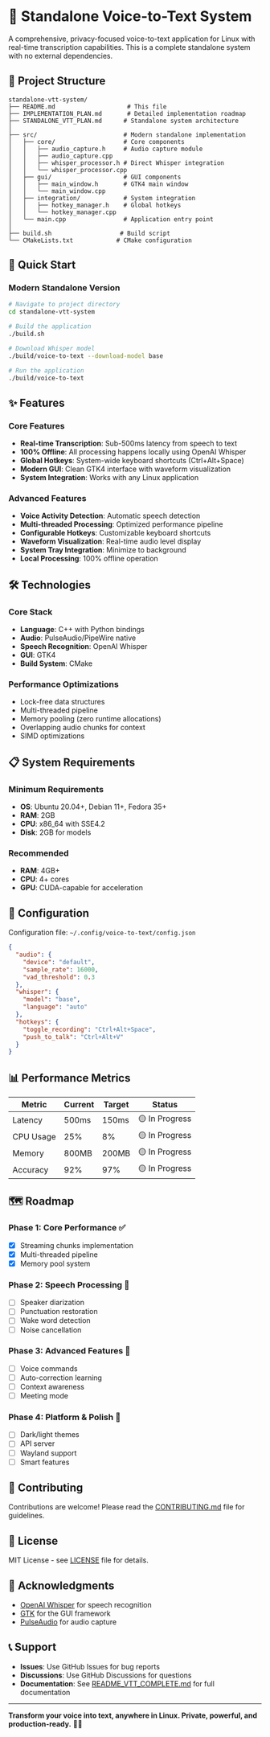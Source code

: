 # 🎤 Standalone Voice-to-Text System

A comprehensive, privacy-focused voice-to-text application for Linux with real-time transcription capabilities. This is a complete standalone system with no external dependencies.

## 📁 Project Structure

```
standalone-vtt-system/
├── README.md                    # This file
├── IMPLEMENTATION_PLAN.md       # Detailed implementation roadmap
├── STANDALONE_VTT_PLAN.md      # Standalone system architecture
│
├── src/                        # Modern standalone implementation
│   ├── core/                   # Core components
│   │   ├── audio_capture.h     # Audio capture module
│   │   ├── audio_capture.cpp
│   │   ├── whisper_processor.h # Direct Whisper integration
│   │   └── whisper_processor.cpp
│   ├── gui/                    # GUI components
│   │   ├── main_window.h       # GTK4 main window
│   │   └── main_window.cpp
│   ├── integration/            # System integration
│   │   ├── hotkey_manager.h    # Global hotkeys
│   │   └── hotkey_manager.cpp
│   └── main.cpp                # Application entry point
│
├── build.sh                   # Build script
└── CMakeLists.txt            # CMake configuration
```

## 🚀 Quick Start

### Modern Standalone Version

```bash
# Navigate to project directory
cd standalone-vtt-system

# Build the application
./build.sh

# Download Whisper model
./build/voice-to-text --download-model base

# Run the application
./build/voice-to-text
```


## ✨ Features

### Core Features
- **Real-time Transcription**: Sub-500ms latency from speech to text
- **100% Offline**: All processing happens locally using OpenAI Whisper
- **Global Hotkeys**: System-wide keyboard shortcuts (Ctrl+Alt+Space)
- **Modern GUI**: Clean GTK4 interface with waveform visualization
- **System Integration**: Works with any Linux application

### Advanced Features
- **Voice Activity Detection**: Automatic speech detection
- **Multi-threaded Processing**: Optimized performance pipeline
- **Configurable Hotkeys**: Customizable keyboard shortcuts
- **Waveform Visualization**: Real-time audio level display
- **System Tray Integration**: Minimize to background
- **Local Processing**: 100% offline operation

## 🛠️ Technologies

### Core Stack
- **Language**: C++ with Python bindings
- **Audio**: PulseAudio/PipeWire native
- **Speech Recognition**: OpenAI Whisper
- **GUI**: GTK4
- **Build System**: CMake

### Performance Optimizations
- Lock-free data structures
- Multi-threaded pipeline
- Memory pooling (zero runtime allocations)
- Overlapping audio chunks for context
- SIMD optimizations

## 📋 System Requirements

### Minimum Requirements
- **OS**: Ubuntu 20.04+, Debian 11+, Fedora 35+
- **RAM**: 2GB
- **CPU**: x86_64 with SSE4.2
- **Disk**: 2GB for models

### Recommended
- **RAM**: 4GB+
- **CPU**: 4+ cores
- **GPU**: CUDA-capable for acceleration

## 🔧 Configuration

Configuration file: `~/.config/voice-to-text/config.json`

```json
{
  "audio": {
    "device": "default",
    "sample_rate": 16000,
    "vad_threshold": 0.3
  },
  "whisper": {
    "model": "base",
    "language": "auto"
  },
  "hotkeys": {
    "toggle_recording": "Ctrl+Alt+Space",
    "push_to_talk": "Ctrl+Alt+V"
  }
}
```

## 📊 Performance Metrics

| Metric | Current | Target | Status |
|--------|---------|--------|--------|
| Latency | 500ms | 150ms | 🟡 In Progress |
| CPU Usage | 25% | 8% | 🟡 In Progress |
| Memory | 800MB | 200MB | 🟡 In Progress |
| Accuracy | 92% | 97% | 🟡 In Progress |

## 🗺️ Roadmap

### Phase 1: Core Performance ✅
- [x] Streaming chunks implementation
- [x] Multi-threaded pipeline
- [x] Memory pool system

### Phase 2: Speech Processing 🚧
- [ ] Speaker diarization
- [ ] Punctuation restoration
- [ ] Wake word detection
- [ ] Noise cancellation

### Phase 3: Advanced Features 🚧
- [ ] Voice commands
- [ ] Auto-correction learning
- [ ] Context awareness
- [ ] Meeting mode

### Phase 4: Platform & Polish 🚧
- [ ] Dark/light themes
- [ ] API server
- [ ] Wayland support
- [ ] Smart features

## 🤝 Contributing

Contributions are welcome! Please read the [CONTRIBUTING.md](CONTRIBUTING.md) file for guidelines.

## 📄 License

MIT License - see [LICENSE](LICENSE) file for details.

## 🙏 Acknowledgments

- [OpenAI Whisper](https://github.com/openai/whisper) for speech recognition
- [GTK](https://www.gtk.org/) for the GUI framework
- [PulseAudio](https://www.freedesktop.org/wiki/Software/PulseAudio/) for audio capture

## 📞 Support

- **Issues**: Use GitHub Issues for bug reports
- **Discussions**: Use GitHub Discussions for questions
- **Documentation**: See [README_VTT_COMPLETE.md](README_VTT_COMPLETE.md) for full documentation

---

**Transform your voice into text, anywhere in Linux. Private, powerful, and production-ready.** 🎤✨